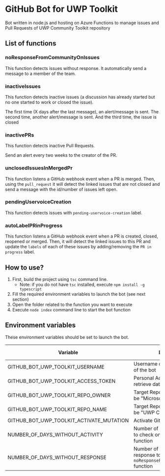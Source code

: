 # GitHub Bot for UWP Toolkit

Bot written in node.js and hosting on Azure Functions to manage issues and Pull Requests of UWP Community Toolkit repository

## List of functions

### noResponseFromCommunityOnIssues

This function detects issues without response.
It automatically send a message to a member of the team.

### inactiveIssues

This function detects inactive issues (a discussion has already started but no one started to work or closed the issue).

The first time (X days after the last message), an alert/message is sent.
The second time, another alert/message is sent.
And the third time, the issue is closed

### inactivePRs

This function detects inactive Pull Requests.

Send an alert every two weeks to the creator of the PR.

### unclosedIssuesInMergedPr

This function listens a GitHub webhook event when a PR is merged.
Then, using the `pull_request` it will detect the linked issues that are not closed and send a message with the id/number of issues left open.

### pendingUservoiceCreation

This function detects issues with `pending-uservoice-creation` label.

### autoLabelPRinProgress

This function listens a GitHub webhook event when a PR is created, closed, reopened or merged.
Then, it will detect the linked issues to this PR and update the `labels` of each of these issues by adding/removing the `PR in progress` label.

## How to use?

1. First, build the project using `tsc` command line.
    * Note: if you do not have `tsc` installed, execute `npm install -g typescript`
2. Fill the required environment variables to launch the bot (see next section)
3. Open the folder related to the function you want to execute
4. Execute `node index` command line to start the bot function

## Environment variables

These environment variables should be set to launch the bot.

| Variable | Description | Default value |
|-|-|-|
| GITHUB_BOT_UWP_TOOLKIT_USERNAME               | Username of the GitHub account of the bot |  |
| GITHUB_BOT_UWP_TOOLKIT_ACCESS_TOKEN           | Personal Access Token used to retrieve data from the GitHub API |  |
| GITHUB_BOT_UWP_TOOLKIT_REPO_OWNER             | Target Repository owner (should be "Microsoft") |  |
| GITHUB_BOT_UWP_TOOLKIT_REPO_NAME              | Target Repository name (should be "UWP Community Toolkit") |  |
| GITHUB_BOT_UWP_TOOLKIT_ACTIVATE_MUTATION      | Activate GitHub mutation calls | false |
| NUMBER_OF_DAYS_WITHOUT_ACTIVITY               | Number of days without activity to check on `inactiveIssues` function | 7 |
| NUMBER_OF_DAYS_WITHOUT_RESPONSE               | Number of days without response to check on `noResponseFromCommunityOnIssues` function | 7 |